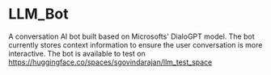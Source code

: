 # LLM_Bot 
A conversation AI bot built based on Microsofts' DialoGPT model. The bot currently stores context information to ensure the user conversation is more interactive. 
The bot is available to test on https://huggingface.co/spaces/sgovindarajan/llm_test_space 
